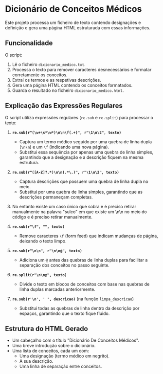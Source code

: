 # Dicionário de Conceitos Médicos

Este projeto processa um ficheiro de texto contendo designações e definição e gera uma página HTML estruturada com essas informações.


## Funcionalidade
O script:
1. Lê o ficheiro `dicionario_medico.txt`.
2. Processa o texto para remover caracteres desnecessários e formatar corretamente os conceitos.
3. Extrai os termos e as respetivas descrições.
4. Gera uma página HTML contendo os conceitos formatados.
5. Guarda o resultado no ficheiro `dicionario_medico.html`.

## Explicação das Expressões Regulares
O script utiliza expressões regulares (`re.sub` e `re.split`) para processar o texto:

1. **`re.sub(r"(\w+\s*\w*)\n\n\f(.+)", r"\1\n\2", texto)`**
   - Captura um termo médico seguido por uma quebra de linha dupla (`\n\n`) e um `\f` (indicando uma nova página).
   - Substitui essa sequência por apenas uma quebra de linha simples, garantindo que a designação e a descrição fiquem na mesma estrutura.

2. **`re.sub(r"([A-Z]?.*)\n\n(.*\.)", r"\1\n\2", texto)`**
   - Captura descrições que possuem uma quebra de linha dupla no meio.
   - Substitui por uma quebra de linha simples, garantindo que as descrições permaneçam completas.

3. No entanto existe um caso único que sobra e é preciso retirar manualmente na palavra "sulco" em que existe um \n\n no meio do código e é preciso retirar manualmente.

4. **`re.sub(r"\f", "", texto)`**
   - Remove caracteres `\f` (form feed) que indicam mudanças de página, deixando o texto limpo.

5. **`re.sub(r"\n\n", r"\n\n@", texto)`**
   - Adiciona um `@` antes das quebras de linha duplas para facilitar a separação dos conceitos no passo seguinte.

6. **`re.split(r"\n\n@", texto)`**
   - Divide o texto em blocos de conceitos com base nas quebras de linha duplas marcadas anteriormente.

7. **`re.sub(r'\n', ' ', descricao)`** (na função `limpa_descricao`)
   - Substitui todas as quebras de linha dentro da descrição por espaços, garantindo que o texto fique fluido.




## Estrutura do HTML Gerado
- Um cabeçalho com o título "Dicionário De Conceitos Médicos".
- Uma breve introdução sobre o dicionário.
- Uma lista de conceitos, cada um com:
  - Uma designação (termo médico em negrito).
  - A sua descrição.
  - Uma linha de separação entre conceitos.


